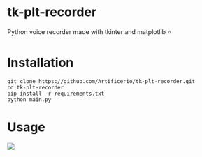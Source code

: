 # tk-plt-recorder
Python voice recorder made with tkinter and matplotlib :star:
# Installation
```
git clone https://github.com/Artificerio/tk-plt-recorder.git
cd tk-plt-recorder
pip install -r requirements.txt
python main.py
```
# Usage
![](https://github.com/Artificerio/tk-plt-recorder/blob/main/usage.gif)